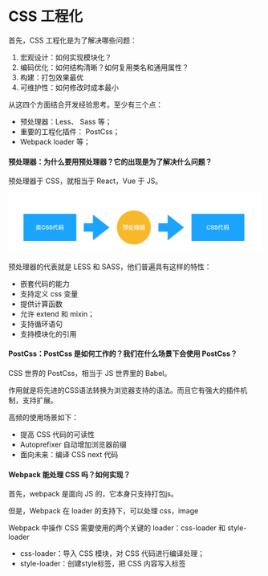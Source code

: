 # CSS 工程化

首先，CSS 工程化是为了解决哪些问题：

1. 宏观设计：如何实现模块化？
2. 编码优化：如何结构清晰？如何复用类名和通用属性？
3. 构建：打包效果最优
4. 可维护性：如何修改时成本最小

从这四个方面结合开发经验思考。至少有三个点：

* 预处理器：Less、 Sass 等；
* 重要的工程化插件： PostCss；
* Webpack loader 等；

#### 预处理器：为什么要用预处理器？它的出现是为了解决什么问题？

预处理器于 CSS，就相当于 React，Vue 于 JS。

![DB94C1EF-648E-4F43-90DD-918DE8A0337A](../assets/DB94C1EF-648E-4F43-90DD-918DE8A0337A.png)

预处理器的代表就是 LESS 和 SASS，他们普遍具有这样的特性：

* 嵌套代码的能力
* 支持定义 css 变量
* 提供计算函数
* 允许 extend 和 mixin；
* 支持循环语句
* 支持模块化的引用

#### PostCss：PostCss 是如何工作的？我们在什么场景下会使用 PostCss？

CSS 世界的 PostCss，相当于 JS 世界里的 Babel。

作用就是将先进的CSS语法转换为浏览器支持的语法。而且它有强大的插件机制，支持扩展。

高频的使用场景如下：

* 提高 CSS 代码的可读性
* Autoprefixer 自动增加浏览器前缀
* 面向未来：编译 CSS next 代码

#### Webpack 能处理 CSS 吗？如何实现？

首先，webpack 是面向 JS 的，它本身只支持打包js。

但是，Webpack 在 loader 的支持下，可以处理 css，image

Webpack 中操作 CSS 需要使用的两个关键的 loader：css-loader 和 style-loader

* css-loader：导入 CSS 模块，对 CSS 代码进行编译处理；
* style-loader：创建style标签，把 CSS 内容写入标签